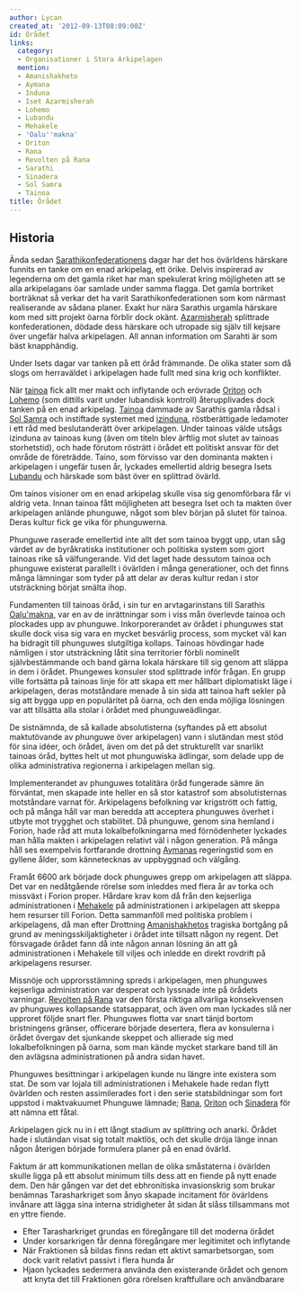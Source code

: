 ```yaml
---
author: Lycan
created_at: '2012-09-13T08:09:00Z'
id: Örådet
links:
  category:
  - Organisationer i Stora Arkipelagen
  mention:
  - Amanishakheto
  - Aymana
  - Induna
  - Iset Azarmisherah
  - Lohemo
  - Lubandu
  - Mehakele
  - 'Oalu''makna'
  - Oriton
  - Rana
  - Revolten på Rana
  - Sarathi
  - Sinadera
  - Sol Samra
  - Tainoa
title: Örådet
---
```


Historia
--------

Ända sedan [Sarathikonfederationens] dagar har det hos övärldens härskare funnits en tanke om en
enad arkipelag, ett örike. Delvis inspirerad av legenderna om det gamla riket har man spekulerat
kring möjligheten att se alla arkipelagans öar samlade under samma flagga. Det gamla bortriket
borträknat så verkar det ha varit Sarathikonfederationen som kom närmast realiserande av sådana
planer. Exakt hur nära Sarathis urgamla härskare kom med sitt projekt öarna förblir dock okänt.
[Azarmisherah] splittrade konfederationen, dödade dess härskare och utropade sig själv till kejsare
över ungefär halva arkipelagen. All annan information om Sarahti är som bäst knapphändig.

Under Isets dagar var tanken på ett öråd främmande. De olika stater som då slogs om herraväldet i
arkipelagen hade fullt med sina krig och konflikter.

När [tainoa] fick allt mer makt och inflytande och erövrade [Oriton] och [Lohemo] (som dittills
varit under lubandisk kontroll) återupplivades dock tanken på en enad arkipelag. [Tainoa] dammade av
Sarathis gamla rådsal i [Sol Samra] och instiftade systemet med [izinduna], röstberättigade
ledamoter i ett råd med beslutanderätt över arkipelagen. Under tainoas välde utsågs izinduna av
tainoas kung (även om titeln blev ärftlig mot slutet av tainoas storhetstid), och hade förutom
rösträtt i örådet ett politiskt ansvar för det område de företrädde. Taino, som förvisso var den
dominanta makten i arkipelagen i ungefär tusen år, lyckades emellertid aldrig besegra Isets
[Lubandu] och härskade som bäst över en splittrad övärld.

Om tainos visioner om en enad arkipelag skulle visa sig genomförbara får vi aldrig veta. Innan
tainoa fått möjligheten att besegra Iset och ta makten över arkipelagen anlände phunguwe, något som
blev början på slutet för tainoa. Deras kultur fick ge vika för phunguwerna.

Phunguwe raserade emellertid inte allt det som tainoa byggt upp, utan såg värdet av de byråkratiska
institutioner och politiska system som gjort tainoas rike så välfungerande. Vid det laget hade
dessutom tainoa och phunguwe existerat parallellt i övärlden i många generationer, och det finns
många lämningar som tyder på att delar av deras kultur redan i stor utsträckning börjat smälta ihop.

Fundamenten till tainoas öråd, i sin tur en arvtagarinstans till Sarathis [Oalu'makna], var en av de
inrättningar som i viss mån överlevde tainoa och plockades upp av phunguwe. Inkorporerandet av
örådet i phunguwes stat skulle dock visa sig vara en mycket besvärlig process, som mycket väl kan ha
bidragit till phunguwes slutgiltiga kollaps. Tainoas hövdingar hade nämligen i stor utsträckning
låtit sina territorier förbli nominellt självbestämmande och band gärna lokala härskare till sig
genom att släppa in dem i örådet. Phungewes konsuler stod splittrade inför frågan. En grupp ville
fortsätta på tainoas linje för att skapa ett mer hållbart diplomatiskt läge i arkipelagen, deras
motståndare menade å sin sida att tainoa haft sekler på sig att bygga upp en populäritet på öarna,
och den enda möjliga lösningen var att tillsätta alla stolar i örådet med phunguweädlingar.

De sistnämnda, de så kallade absolutisterna (syftandes på ett absolut maktutövande av phunguwe över
arkipelagen) vann i slutändan mest stöd för sina idéer, och örådet, även om det på det strukturellt
var snarlikt tainoas öråd, byttes helt ut mot phunguwiska ädlingar, som delade upp de olika
administrativa regionerna i arkipelagen mellan sig.

Implementerandet av phunguwes totalitära öråd fungerade sämre än förväntat, men skapade inte heller
en så stor katastrof som absolutisternas motståndare varnat för. Arkipelagens befolkning var
krigstrött och fattig, och på många håll var man beredda att acceptera phunguwes överhet i utbyte
mot trygghet och stabilitet. Då phunguwe, genom sina hemland i Forion, hade råd att muta
lokalbefolkningarna med förnödenheter lyckades man hålla makten i arkipelagen relativt väl i någon
generation. På många håll ses exempelvis fortfarande drottning [Aymanas] regeringstid som en gyllene
ålder, som kännetecknas av uppbyggnad och välgång.

Framåt 6600 ark började dock phunguwes grepp om arkipelagen att släppa. Det var en nedåtgående
rörelse som inleddes med flera år av torka och missväxt i Forion proper. Hårdare krav kom då från
den kejserliga administrationen i [Mehakele] på administrationen i arkipelagen att skeppa hem
resurser till Forion. Detta sammanföll med politiska problem i arkipelagens, då man efter Drottning
[Amanishakhetos] tragiska bortgång på grund av meningsskiljaktigheter i örådet inte tillsatt någon
ny regent. Det försvagade örådet fann då inte någon annan lösning än att gå administrationen i
Mehakele till viljes och inledde en direkt rovdrift på arkipelagens resurser.

Missnöje och upprorsstämning spreds i arkipelagen, men phunguwes kejserliga administration var
desperat och lyssnade inte på örådets varningar. [Revolten på Rana] var den första riktiga
allvarliga konsekvensen av phunguwes kollapsande statsapparat, och även om man lyckades slå ner
upproret följde snart fler. Phunguwes flotta var snart tänjd bortom bristningens gränser, officerare
började desertera, flera av konsulerna i örådet övergav det sjunkande skeppet och allierade sig med
lokalbefolkningen på öarna, som man kände mycket starkare band till än den avlägsna administrationen
på andra sidan havet.

Phunguwes besittningar i arkipelagen kunde nu längre inte existera som stat. De som var lojala till
administrationen i Mehakele hade redan flytt övärlden och resten assimilerades fort i den serie
statsbildningar som fort uppstod i maktvakuumet Phunguwe lämnade; [Rana], [Oriton] och [Sinadera]
för att nämna ett fåtal.

Arkipelagen gick nu in i ett långt stadium av splittring och anarki. Örådet hade i slutändan visat
sig totalt maktlös, och det skulle dröja länge innan någon återigen började formulera planer på en
enad övärld.

Faktum är att kommunikationen mellan de olika småstaterna i övärlden skulle ligga på ett absolut
minimum tills dess att en fiende på nytt enade dem. Den här gången var det det ebhronitiska
invasionskrig som brukar benämnas Tarasharkriget som ånyo skapade incitament för övärldens invånare
att lägga sina interna stridigheter åt sidan åt slåss tillsammans mot en yttre fiende.

-   Efter Tarasharkriget grundas en föregångare till det moderna örådet
-   Under korsarkrigen får denna föregångare mer legitimitet och inflytande
-   När Fraktionen så bildas finns redan ett aktivt samarbetsorgan, som dock varit relativt passivt
    i flera hunda år
-   Hjaon lyckades sedermera använda den existerande örådet och genom att knyta det till Fraktionen
    göra rörelsen kraftfullare och användbarare

  [Sarathikonfederationens]: Sarathi
  [Azarmisherah]: Iset_Azarmisherah
  [tainoa]: Tainoa
  [Oriton]: Oriton
  [Lohemo]: Lohemo
  [Sol Samra]: Sol_Samra
  [izinduna]: Induna
  [Lubandu]: Lubandu
  [Oalu'makna]: Oalumakna
  [Aymanas]: Aymana
  [Mehakele]: Mehakele
  [Amanishakhetos]: Amanishakheto
  [Revolten på Rana]: Revolten_på_Rana
  [Rana]: Rana
  [Sinadera]: Sinadera